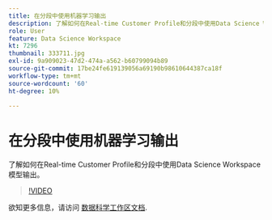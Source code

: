 ```yaml
---
title: 在分段中使用机器学习输出
description: 了解如何在Real-time Customer Profile和分段中使用Data Science Workspace模型输出。
role: User
feature: Data Science Workspace
kt: 7296
thumbnail: 333711.jpg
exl-id: 9a909023-47d2-474a-a562-b60799094b89
source-git-commit: 17be24fe619139056a69190b98610644387ca18f
workflow-type: tm+mt
source-wordcount: '60'
ht-degree: 10%

---
```


# 在分段中使用机器学习输出

了解如何在Real-time Customer Profile和分段中使用Data Science Workspace模型输出。

>[!VIDEO](https://video.tv.adobe.com/v/333711)

欲知更多信息，请访问 [数据科学工作区文档](https://experienceleague.adobe.com/docs/experience-platform/data-science-workspace/home.html?lang=zh-Hans).
